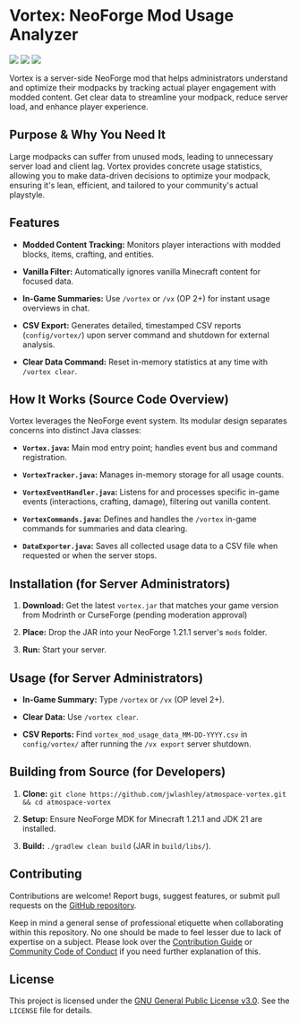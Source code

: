 # Vortex: NeoForge Mod Usage Analyzer 
<p align="left">
  <a href="https://github.com/jwlashley/atmospace-vortex"><img src="https://badgen.net/badge/Development/Active/green" /></a>
  <a href=""><img src="https://badgen.net/badge/Stable/1.1.3/blue" /></a>
  <a href="https://www.gnu.org/licenses/gpl-3.0.en.html"><img src="https://badgen.net/badge/License/GPL3/red" /></a>
  
</p>

Vortex is a server-side NeoForge mod that helps administrators understand and optimize their modpacks by tracking actual player engagement with modded content. Get clear data to streamline your modpack, reduce server load, and enhance player experience.

## Purpose & Why You Need It

Large modpacks can suffer from unused mods, leading to unnecessary server load and client lag. Vortex provides concrete usage statistics, allowing you to make data-driven decisions to optimize your modpack, ensuring it's lean, efficient, and tailored to your community's actual playstyle.

## Features

* **Modded Content Tracking:** Monitors player interactions with modded blocks, items, crafting, and entities.

* **Vanilla Filter:** Automatically ignores vanilla Minecraft content for focused data.

* **In-Game Summaries:** Use `/vortex` or `/vx` (OP 2+) for instant usage overviews in chat.

* **CSV Export:** Generates detailed, timestamped CSV reports (`config/vortex/`) upon server command and shutdown for external analysis.

* **Clear Data Command:** Reset in-memory statistics at any time with `/vortex clear`.

## How It Works (Source Code Overview)

Vortex leverages the NeoForge event system. Its modular design separates concerns into distinct Java classes:

* **`Vortex.java`:** Main mod entry point; handles event bus and command registration.

* **`VortexTracker.java`:** Manages in-memory storage for all usage counts.

* **`VortexEventHandler.java`:** Listens for and processes specific in-game events (interactions, crafting, damage), filtering out vanilla content.

* **`VortexCommands.java`:** Defines and handles the `/vortex` in-game commands for summaries and data clearing.

* **`DataExporter.java`:** Saves all collected usage data to a CSV file when requested or when the server stops.

## Installation (for Server Administrators)

1.  **Download:** Get the latest `vortex.jar` that matches your game version from Modrinth or CurseForge (pending moderation approval)

3.  **Place:** Drop the JAR into your NeoForge 1.21.1 server's `mods` folder.

4.  **Run:** Start your server.

## Usage (for Server Administrators)

* **In-Game Summary:** Type `/vortex` or `/vx` (OP level 2+).

* **Clear Data:** Use `/vortex clear`.

* **CSV Reports:** Find `vortex_mod_usage_data_MM-DD-YYYY.csv` in `config/vortex/` after running the `/vx export` server shutdown.

## Building from Source (for Developers)

1.  **Clone:** `git clone https://github.com/jwlashley/atmospace-vortex.git && cd atmospace-vortex`

2.  **Setup:** Ensure NeoForge MDK for Minecraft 1.21.1 and JDK 21 are installed.

3.  **Build:** `./gradlew clean build` (JAR in `build/libs/`).

## Contributing

Contributions are welcome! Report bugs, suggest features, or submit pull requests on the [GitHub repository](https://github.com/jwlashley/atmospace-vortex).

Keep in mind a general sense of professional etiquette when collaborating within this repository. No one should be made to feel lesser due to lack of expertise on a subject.
Please look over the [Contribution Guide](https://github.com/jwlashley/atmospace-vortex/blob/main/CONTRIBUTING.md) or [Community Code of Conduct](https://github.com/jwlashley/atmospace-vortex/tree/main?tab=coc-ov-file) if you need further explanation of this.

## License

This project is licensed under the [GNU General Public License v3.0](https://www.gnu.org/licenses/gpl-3.0.en.html). See the `LICENSE` file for details.
